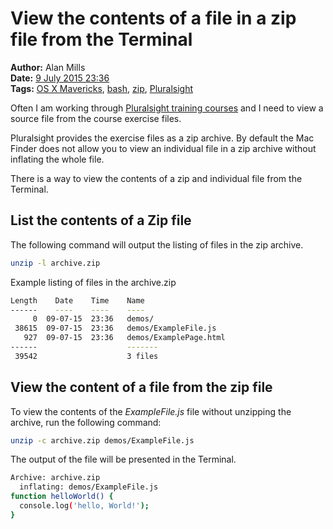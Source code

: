 View the contents of a file in a zip file from the Terminal
===========================================================
**Author:** Alan Mills  
**Date:** [9 July 2015 23:36](/blog/history/2015-07.md)  
**Tags:** [OS X Mavericks](/blog/categories/osx-10-09.md), [bash](/blog/categories/bash.md), [zip](/blog/categories/zip.md), [Pluralsight](/blog/categories/pluralsight.md)

Often I am working through [Pluralsight training courses](http://www.pluralsight.com) and I need to view a source file from the course exercise files.

Pluralsight provides the exercise files as a zip archive.  By default the Mac Finder does not allow you to view an individual file in a zip archive without inflating the whole file.

There is a way to view the contents of a zip and individual file from the Terminal.

List the contents of a Zip file
-------------------------------
The following command will output the listing of files in the zip archive.  
```bash
unzip -l archive.zip
```

Example listing of files in the archive.zip
```bash
Length    Date    Time    Name
------    ----    ----    ----
     0  09-07-15  23:36   demos/
 38615  09-07-15  23:36   demos/ExampleFile.js
   927  09-07-15  23:36   demos/ExamplePage.html
------                    -------
 39542                    3 files
```

View the content of a file from the zip file
--------------------------------------------
To view the contents of the *ExampleFile.js* file without unzipping the archive, run the following command:
```bash
unzip -c archive.zip demos/ExampleFile.js
```

The output of the file will be presented in the Terminal.

```bash
Archive: archive.zip
  inflating: demos/ExampleFile.js
function helloWorld() {
  console.log('hello, World!');
}
```
